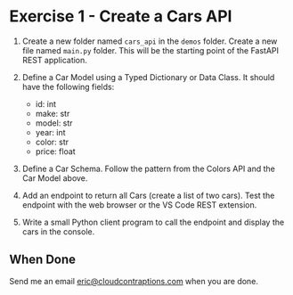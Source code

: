 # Exercise 1 - Create a Cars API

1. Create a new folder named `cars_api` in the `demos` folder. Create a new file named `main.py` folder. This will be the starting point of the FastAPI REST application.

2. Define a Car Model using a Typed Dictionary or Data Class. It should have the following fields:

    - id: int
    - make: str
    - model: str
    - year: int
    - color: str
    - price: float

3. Define a Car Schema. Follow the pattern from the Colors API and the Car Model above.

4. Add an endpoint to return all Cars (create a list of two cars). Test the endpoint with the web browser or the VS Code REST extension.

5. Write a small Python client program to call the endpoint and display the cars in the console.

## When Done

Send me an email [eric@cloudcontraptions.com](mailto:eric@cloudcontraptions.com) when you are done.
